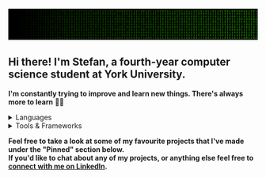 ![Profile Banner Image](images/github_profile_banner_2.png)


## Hi there! I'm Stefan, a fourth-year computer science student at York University.
**I'm constantly trying to improve and learn new things. There's always more to learn** 👨‍💻


<details>
  <summary>Languages</summary>
  <div>
    <p>
      <a href="https://skillicons.dev">
        <img src="https://skillicons.dev/icons?i=js,ts,java,python,c" />
      </a>
    </p>
  </div>
</details>

<details>
  <summary>Tools & Frameworks</summary>
  <div>
    <p>
      <a href="https://skillicons.dev">
        <img src="https://skillicons.dev/icons?i=react,tailwind,express,nextjs,spring,flask,mysql,postgres,sqlite,mongodb,docker,aws" />
      </a>
    </p>
  </div>
</details>


**Feel free to take a look at some of my favourite projects that I've made under the "Pinned" section below.**  
**If you'd like to chat about any of my projects, or anything else feel free to [connect with me on LinkedIn](https://www.linkedin.com/in/stefan-smol/).**

